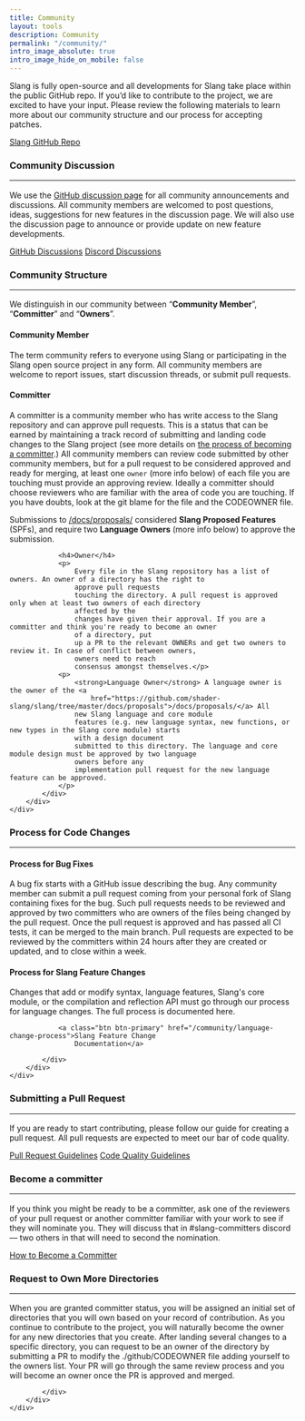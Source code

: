 ```yaml
---
title: Community
layout: tools
description: Community
permalink: "/community/"
intro_image_absolute: true
intro_image_hide_on_mobile: false
---
```


<div class="container">
    <div class="section">
        <div class="row">
            <div classs="col-12">
                <p>Slang is fully open-source and all developments for Slang take place within the public GitHub repo.
                    If you’d like to contribute to the project, we are excited to have your input. Please review the
                    following materials to learn more about our community structure and our process for accepting
                    patches.</p>
                <a class="btn btn-primary" href="https://github.com/shader-slang/">Slang GitHub Repo</a>
            </div>
        </div>
    </div>
</div>

<div class="container">
    <div class="section">
        <div class="row">
            <div classs="col-12">
                <h3>Community Discussion
                    <hr>
                </h3>
                <p>We use the <a href="https://github.com/shader-slang/slang/discussions">GitHub discussion page</a> for
                    all community announcements and discussions. All community members are welcomed to
                    post questions, ideas, suggestions for new features in the discussion page. We will also use the
                    discussion page to
                    announce or provide update on new feature developments.</p>
                <a class="btn btn-primary" href="https://github.com/shader-slang/slang/discussions">GitHub
                    Discussions</a>
                <a class="btn btn-primary" href="https://khr.io/slangdiscord">Discord Discussions</a>
            </div>
        </div>
    </div>
</div>

<div class="section greyBar">
    <div class="container">
        <div class="row">
            <div classs="col-12">
                <h3>Community Structure
                    <hr>
                </h3>
                <p>We distinguish in our community between “<strong>Community Member</strong>”,
                    “<strong>Committer</strong>” and “<strong>Owners</strong>”.</p>
                <h4>Community Member</h4>
                <p>The term community refers to everyone using Slang or participating in the Slang open source project
                    in any form. All
                    community members are welcome to report issues, start discussion threads, or submit pull requests.
                </p>
                <h4>Committer</h4>
                <p>
                    A committer is a community member who has write access to the Slang repository and can approve pull
                    requests. This is a
                    status that can be earned by maintaining a track record of submitting and landing code changes to
                    the Slang project (see
                    more details on <a href="/community/become-a-committer">the process of becoming a committer</a>.)
                    All community members can review code submitted by other community
                    members, but for a pull request to be considered approved and ready for merging, at least one
                    <code>owner</code> (more info below) of
                    each file you are touching must provide an approving review. Ideally a committer should choose
                    reviewers who are
                    familiar with the area of code you are touching. If you have doubts, look at the git blame for the
                    file and the
                    CODEOWNER file.
                </p>
                <p>
                    Submissions to <a
                        href="https://github.com/shader-slang/slang/tree/master/docs/proposals">/docs/proposals/</a>
                    considered <strong>Slang Proposed Features</strong> (SPFs), and require two <strong>Language
                        Owners</strong> (more info
                    below) to approve the submission.</p>

                <h4>Owner</h4>
                <p>
                    Every file in the Slang repository has a list of owners. An owner of a directory has the right to
                    approve pull requests
                    touching the directory. A pull request is approved only when at least two owners of each directory
                    affected by the
                    changes have given their approval. If you are a committer and think you're ready to become an owner
                    of a directory, put
                    up a PR to the relevant OWNERs and get two owners to review it. In case of conflict between owners,
                    owners need to reach
                    consensus amongst themselves.</p>
                <p>
                    <strong>Language Owner</strong> A language owner is the owner of the <a
                        href="https://github.com/shader-slang/slang/tree/master/docs/proposals">/docs/proposals/</a> All
                    new Slang language and core module
                    features (e.g. new language syntax, new functions, or new types in the Slang core module) starts
                    with a design document
                    submitted to this directory. The language and core module design must be approved by two language
                    owners before any
                    implementation pull request for the new language feature can be approved.
                </p>
            </div>
        </div>
    </div>
</div>

<div class="container">
    <div class="section">
        <div class="row">
            <div classs="col-12">
                <h3>Process for Code Changes
                    <hr>
                </h3>
                <h4>Process for Bug Fixes</h4>
                <p>
                    A bug fix starts with a GitHub issue describing the bug. Any community member can submit a pull
                    request coming from your
                    personal fork of Slang containing fixes for the bug. Such pull requests needs to be reviewed and
                    approved by two
                    committers who are owners of the files being changed by the pull request. Once the pull request is
                    approved and has
                    passed all CI tests, it can be merged to the main branch. Pull requests are expected to be reviewed
                    by the committers within 24 hours after they are created or updated, and to
                    close within a week.</p>
                <h4>Process for Slang Feature Changes</h4>
                <p>
                    Changes that add or modify syntax, language features, Slang's core module, or the compilation and
                    reflection API must go
                    through our process for language changes. The full process is documented here.</p>

                <a class="btn btn-primary" href="/community/language-change-process">Slang Feature Change
                    Documentation</a>

            </div>
        </div>
    </div>
</div>

<div class="container">
    <div class="section">
        <div class="row">
            <div classs="col-12">
                <h3>Submitting a Pull Request
                    <hr>
                </h3>
                <p>If you are ready to start contributing, please follow our guide for creating a pull request. All pull
                    requests are
                    expected to meet our bar of code quality.</p>
                <a class="btn btn-primary" href="https://github.com/shader-slang/slang/blob/master/CONTRIBUTION.md">Pull
                    Request Guidelines</a>
                <a class="btn btn-primary" href="/community/code-quality">Code Quality Guidelines</a>
            </div>
        </div>
    </div>
</div>

<div class="container">
    <div class="section">
        <div class="row">
            <div classs="col-12">
                <h3>Become a committer
                    <hr>
                </h3>
                <p>If you think you might be ready to be a committer, ask one of the reviewers of your pull request or another committer
                familiar with your work to see if they will nominate you. They will discuss that in #slang-committers discord — two
                others in that will need to second the nomination.</p>
                <a class="btn btn-primary" href="/community/become-a-committer">How to Become a Committer</a>
            </div>
        </div>
    </div>
</div>

<div class="container">
    <div class="section">
        <div class="row">
            <div classs="col-12">
                <h3>Request to Own More Directories
                    <hr>
                </h3>
                <p>When you are granted committer status, you will be assigned an initial set of directories that you will own based on
                your record of contribution. As you continue to contribute to the project, you will naturally become the owner for any
                new directories that you create.
                After landing several changes to a specific directory, you can request to be an owner of the directory by submitting a
                PR to modify the ./github/CODEOWNER file adding yourself to the owners list. Your PR will go through the same review
                process and you will become an owner once the PR is approved and merged.</p>

            </div>
        </div>
    </div>
</div>